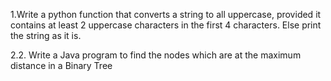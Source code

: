 1.Write a python function that converts a string to all uppercase,
 provided it contains at least 2 uppercase characters in the first 4 characters. 
Else print the string as it is.

2.2. Write a Java program to find the nodes which are at the maximum distance in a Binary Tree
